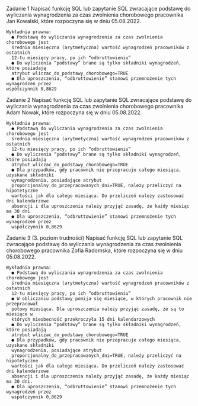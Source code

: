 Zadanie 1
  Napisać funkcję SQL lub zapytanie SQL zwracające podstawę do wyliczania wynagrodzenia
  za czas zwolnienia chorobowego pracownika Jan Kowalski, które rozpoczyna się w dniu
  05.08.2022.
  
    Wykładnia prawna:
      ● Podstawą do wyliczania wynagrodzenia za czas zwolnienia chorobowego jest
      średnia miesięczna (arytmetyczna) wartość wynagrodzeń pracowników z ostatnich
      12-tu miesięcy pracy, po ich “odbruttowieniu”
      ● Do wyliczenia “podstawy” brane są tylko składniki wynagrodzeń, które posiadają
      atrybut wliczac_do_podstawy_chorobowego=TRUE
      ● Dla uproszczenia, “odbruttowienie” stanowi przemnożenie tych wynagrodzeń przez
    współczynnik 0,8629

    
Zadanie 2
  Napisać funkcję SQL lub zapytanie SQL zwracające podstawę do wyliczania wynagrodzenia
  za czas zwolnienia chorobowego pracownika Adam Nowak, które rozpoczyna się w dniu
  05.08.2022.
  
    Wykładnia prawna:
      ● Podstawą do wyliczania wynagrodzenia za czas zwolnienia chorobowego jest
      średnia miesięczna (arytmetyczna) wartość wynagrodzeń pracowników z ostatnich
      12-tu miesięcy pracy, po ich “odbruttowieniu”
      ● Do wyliczenia “podstawy” brane są tylko składniki wynagrodzeń, które posiadają
      atrybut wliczac_do_podstawy_chorobowego=TRUE
      ● Dla przypadków, gdy pracownik nie przepracuje całego miesiąca, uzyskane składniki
      wynagrodzenia, posiadające atrybut
      proporcjonalny_do_przepracowanych_dni=TRUE, należy przeliczyć na hipotetyczne
      wartości jak dla całego miesiąca. Do przeliczeń należy zastosować dni kalendarzowe
      absencji i dla uproszczenia należy przyjąć zasadę, że każdy miesiąc ma 30 dni
      ● Dla uproszczenia, “odbruttowienie” stanowi przemnożenie tych wynagrodzeń przez
      współczynnik 0,8629

      
Zadanie 3 (3. poziom trudności)
  Napisać funkcję SQL lub zapytanie SQL zwracające podstawę do wyliczania wynagrodzenia
  za czas zwolnienia chorobowego pracownika Zofia Radomska, które rozpoczyna się w dniu
  05.08.2022.
  
    Wykładnia prawna:
      ● Podstawą do wyliczania wynagrodzenia za czas zwolnienia chorobowego jest
      średnia miesięczna (arytmetyczna) wartość wynagrodzeń pracowników z ostatnich
      12-tu miesięcy pracy, po ich “odbruttowieniu”
      ● W obliczaniu podstawy pomija się miesiące, w których pracownik nie przepracował
      połowy miesiąca. Dla uproszczenia należy przyjąć zasadę, że są to miesiące w
      których nieobecność przekroczyła 15 dni kalendarzowych
      ● Do wyliczenia “podstawy” brane są tylko składniki wynagrodzeń, które posiadają
      atrybut wliczac_do_podstawy_chorobowego=TRUE
      ● Dla przypadków, gdy pracownik nie przepracuje całego miesiąca, uzyskane składniki
      wynagrodzenia, posiadające atrybut
      proporcjonalny_do_przepracowanych_dni=TRUE, należy przeliczyć na hipotetyczne
      wartości jak dla całego miesiąca. Do przeliczeń należy zastosować dni kalendarzowe
      absencji i dla uproszczenia należy przyjąć zasadę, że każdy miesiąc ma 30 dni.
      ● Dla uproszczenia, “odbruttowienie” stanowi przemnożenie tych wynagrodzeń przez
      współczynnik 0,8629
